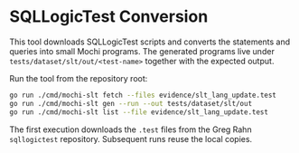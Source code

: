 # SQLLogicTest Conversion

This tool downloads SQLLogicTest scripts and converts the statements and queries
into small Mochi programs. The generated programs live under
`tests/dataset/slt/out/<test-name>` together with the expected output.

Run the tool from the repository root:

```bash
go run ./cmd/mochi-slt fetch --files evidence/slt_lang_update.test
go run ./cmd/mochi-slt gen --run --out tests/dataset/slt/out
go run ./cmd/mochi-slt list --file evidence/slt_lang_update.test
```

The first execution downloads the `.test` files from the Greg Rahn
`sqllogictest` repository. Subsequent runs reuse the local copies.
